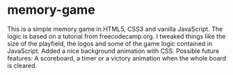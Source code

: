 # memory-game
This is a simple memory game in HTML5, CSS3 and vanilla JavaScript. The logic is based on a tutorial from freecodecamp.org. 
I tweaked things like the size of the playfield, the logos and some of the game logic contained in JavaScript. Added a nice background animation with CSS.
Possible future features: A scoreboard, a timer or a victory animation when the whole board is cleared.
